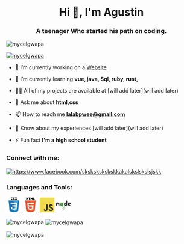 <h1 align="center">Hi 👋, I'm Agustin</h1>
<h3 align="center">A teenager Who started his path on coding.</h3>

<p align="left"> <img src="https://komarev.com/ghpvc/?username=mycelgwapa&label=Profile%20views&color=0e75b6&style=flat" alt="mycelgwapa" /> </p>

<p align="left"> <a href="https://github.com/ryo-ma/github-profile-trophy"><img src="https://github-profile-trophy.vercel.app/?username=mycelgwapa" alt="mycelgwapa" /></a> </p>

- 🔭 I’m currently working on a [Website](https://github.com/mycelgwapa/mainpage)

- 🌱 I’m currently learning **vue, java, Sql, ruby, rust,**

- 👨‍💻 All of my projects are available at [will add later](will add later)

- 💬 Ask me about **html,css**

- 📫 How to reach me **lalabpwee@gmail.com**

- 📄 Know about my experiences [will add later](will add later)

- ⚡ Fun fact **I'm a high school student**

<h3 align="left">Connect with me:</h3>
<p align="left">
<a href="https://fb.com/https://www.facebook.com/skskskskskskkakalskslskslsjskk" target="blank"><img align="center" src="https://raw.githubusercontent.com/rahuldkjain/github-profile-readme-generator/master/src/images/icons/Social/facebook.svg" alt="https://www.facebook.com/skskskskskskkakalskslskslsjskk" height="30" width="40" /></a>
</p>

<h3 align="left">Languages and Tools:</h3>
<p align="left"> <a href="https://www.w3schools.com/css/" target="_blank" rel="noreferrer"> <img src="https://raw.githubusercontent.com/devicons/devicon/master/icons/css3/css3-original-wordmark.svg" alt="css3" width="40" height="40"/> </a> <a href="https://www.w3.org/html/" target="_blank" rel="noreferrer"> <img src="https://raw.githubusercontent.com/devicons/devicon/master/icons/html5/html5-original-wordmark.svg" alt="html5" width="40" height="40"/> </a> <a href="https://developer.mozilla.org/en-US/docs/Web/JavaScript" target="_blank" rel="noreferrer"> <img src="https://raw.githubusercontent.com/devicons/devicon/master/icons/javascript/javascript-original.svg" alt="javascript" width="40" height="40"/> </a> <a href="https://nodejs.org" target="_blank" rel="noreferrer"> <img src="https://raw.githubusercontent.com/devicons/devicon/master/icons/nodejs/nodejs-original-wordmark.svg" alt="nodejs" width="40" height="40"/> </a> </p>

<p><img align="left" src="https://github-readme-stats.vercel.app/api/top-langs?username=mycelgwapa&show_icons=true&locale=en&layout=compact" alt="mycelgwapa" /></p>

<p>&nbsp;<img align="center" src="https://github-readme-stats.vercel.app/api?username=mycelgwapa&show_icons=true&locale=en" alt="mycelgwapa" /></p>

<p><img align="center" src="https://github-readme-streak-stats.herokuapp.com/?user=mycelgwapa&" alt="mycelgwapa" /></p>
